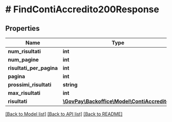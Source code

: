 # # FindContiAccredito200Response

## Properties

Name | Type | Description | Notes
------------ | ------------- | ------------- | -------------
**num_risultati** | **int** |  | [optional]
**num_pagine** | **int** |  | [optional]
**risultati_per_pagina** | **int** |  | [optional]
**pagina** | **int** |  | [optional]
**prossimi_risultati** | **string** |  | [optional]
**max_risultati** | **int** |  | [optional]
**risultati** | [**\GovPay\Backoffice\Model\ContiAccredito[]**](ContiAccredito.md) |  |

[[Back to Model list]](../../README.md#models) [[Back to API list]](../../README.md#endpoints) [[Back to README]](../../README.md)
